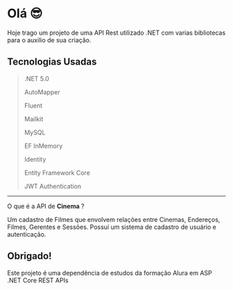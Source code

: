 ﻿
# Olá 😎

Hoje trago um projeto de uma API Rest utilizado .NET com varias bibliotecas para o auxilio de sua criação.

## Tecnologias Usadas
> .NET 5.0
> 
> AutoMapper
> 
> Fluent
> 
> Mailkit
> 
> MySQL
> 
> EF InMemory
> 
> Identity
> 
> Entity Framework Core
> 
> JWT Authentication
---
O que é a API de **Cinema** ?

Um cadastro de Filmes que envolvem relações entre Cinemas, Endereços, Filmes, Gerentes e Sessões.
Possuí um sistema de cadastro de usuário e autenticação.

## Obrigado!
Este projeto é uma dependência de estudos da formação Alura em  ASP .NET Core REST APIs

 


		

